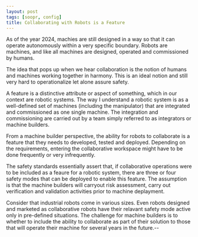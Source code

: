 ```yaml
---
layout: post
tags: [soopr, config]
title: Collaborating with Robots is a Feature 
---
```


As of the year 2024, machies are still designed in a way so that it can operate autonomously within a very specific boundary. Robots are machines, and like all machines are designed, operated and commissioned by humans. 

The idea that pops up when we hear collaboration is the notion of humans and machines working together in harmony. This is an ideal notion and still very hard to operationalize let alone assure safety.

A feature is a distinctive attribute or aspect of something, which in our context are robotic systems. The way I understand a robotic system  is as a well-defined set of machines (including the manipulator) that are integrated and commissioned as one single machine. The integration and commissioning are carried out by a team simply referred to as integrators or machine builders.

From a machine builder perspective, the ability for robots to collaborate is a feature that they needs to developed, tested and deployed. 
Depending on the requirements, entering the collaborative workspace might have to be done frequently or very infrequently.

The safety standards essentially assert that, if collaborative operations were to be included as a feaure for a robotic system, there are three or four safety modes that can be deployed to enable this feature. The assumption is that the machine builders will carryout risk assessment, carry out verification and validation activities prior to machine deplayment. 

Consider that industrial robots come in various sizes. Even robots designed and marketed as collaborative robots have their relavant safety mode active only in pre-defined situations. 
The challenge for machine builders is to whether to include the ability to collaborate as part of their solution to those that will operate their machine for several years in the future.--
